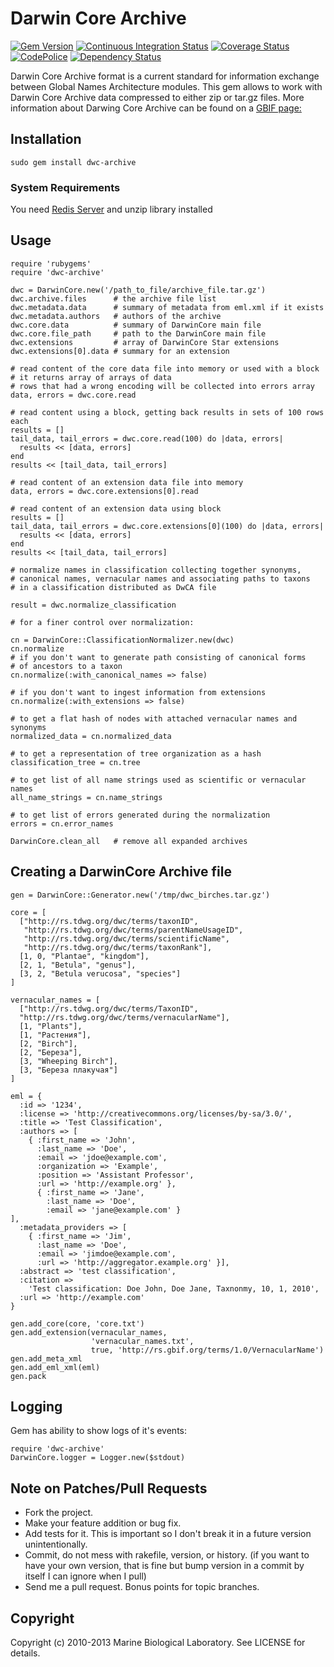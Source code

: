 Darwin Core Archive
===================

[![Gem Version][1]][2]
[![Continuous Integration Status][3]][4]
[![Coverage Status][5]][6]
[![CodePolice][7]][8]
[![Dependency Status][9]][10]

Darwin Core Archive format is a current standard for information exchange
between Global Names Architecture modules. This gem allows to work with
Darwin Core Archive data compressed to either zip or tar.gz files.
More information about Darwing Core Archive can be found on a [GBIF page:][11]

Installation
------------

    sudo gem install dwc-archive

### System Requirements

You need [Redis Server][12] and unzip library installed 


Usage
-----

    require 'rubygems'
    require 'dwc-archive'

    dwc = DarwinCore.new('/path_to_file/archive_file.tar.gz')
    dwc.archive.files      # the archive file list
    dwc.metadata.data      # summary of metadata from eml.xml if it exists
    dwc.metadata.authors   # authors of the archive
    dwc.core.data          # summary of DarwinCore main file
    dwc.core.file_path     # path to the DarwinCore main file
    dwc.extensions         # array of DarwinCore Star extensions
    dwc.extensions[0].data # summary for an extension

    # read content of the core data file into memory or used with a block
    # it returns array of arrays of data
    # rows that had a wrong encoding will be collected into errors array
    data, errors = dwc.core.read

    # read content using a block, getting back results in sets of 100 rows each
    results = []
    tail_data, tail_errors = dwc.core.read(100) do |data, errors|
      results << [data, errors]
    end
    results << [tail_data, tail_errors]

    # read content of an extension data file into memory
    data, errors = dwc.core.extensions[0].read

    # read content of an extension data using block
    results = []
    tail_data, tail_errors = dwc.core.extensions[0](100) do |data, errors|
      results << [data, errors]
    end
    results << [tail_data, tail_errors]

    # normalize names in classification collecting together synonyms,
    # canonical names, vernacular names and associating paths to taxons
    # in a classification distributed as DwCA file

    result = dwc.normalize_classification

    # for a finer control over normalization:

    cn = DarwinCore::ClassificationNormalizer.new(dwc)
    cn.normalize
    # if you don't want to generate path consisting of canonical forms
    # of ancestors to a taxon
    cn.normalize(:with_canonical_names => false)

    # if you don't want to ingest information from extensions
    cn.normalize(:with_extensions => false)

    # to get a flat hash of nodes with attached vernacular names and synonyms
    normalized_data = cn.normalized_data

    # to get a representation of tree organization as a hash
    classification_tree = cn.tree

    # to get list of all name strings used as scientific or vernacular names
    all_name_strings = cn.name_strings

    # to get list of errors generated during the normalization
    errors = cn.error_names

    DarwinCore.clean_all   # remove all expanded archives

Creating a DarwinCore Archive file
----------------------------------

    gen = DarwinCore::Generator.new('/tmp/dwc_birches.tar.gz')

    core = [
      ["http://rs.tdwg.org/dwc/terms/taxonID",
       "http://rs.tdwg.org/dwc/terms/parentNameUsageID",
       "http://rs.tdwg.org/dwc/terms/scientificName",
       "http://rs.tdwg.org/dwc/terms/taxonRank"],
      [1, 0, "Plantae", "kingdom"],
      [2, 1, "Betula", "genus"],
      [3, 2, "Betula verucosa", "species"]
    ]

    vernacular_names = [
      ["http://rs.tdwg.org/dwc/terms/TaxonID",
      "http://rs.tdwg.org/dwc/terms/vernacularName"],
      [1, "Plants"],
      [1, "Растения"],
      [2, "Birch"],
      [2, "Береза"],
      [3, "Wheeping Birch"],
      [3, "Береза плакучая"]
    ]

    eml = {
      :id => '1234',
      :license => 'http://creativecommons.org/licenses/by-sa/3.0/',
      :title => 'Test Classification',
      :authors => [
        { :first_name => 'John',
          :last_name => 'Doe',
          :email => 'jdoe@example.com',
          :organization => 'Example',
          :position => 'Assistant Professor',
          :url => 'http://example.org' },
          { :first_name => 'Jane',
            :last_name => 'Doe',
            :email => 'jane@example.com' }
    ],
      :metadata_providers => [
        { :first_name => 'Jim',
          :last_name => 'Doe',
          :email => 'jimdoe@example.com',
          :url => 'http://aggregator.example.org' }],
      :abstract => 'test classification',
      :citation =>
        'Test classification: Doe John, Doe Jane, Taxnonmy, 10, 1, 2010',
      :url => 'http://example.com'
    }

    gen.add_core(core, 'core.txt')
    gen.add_extension(vernacular_names,
                      'vernacular_names.txt',
                      true, 'http://rs.gbif.org/terms/1.0/VernacularName')
    gen.add_meta_xml
    gen.add_eml_xml(eml)
    gen.pack

Logging
-------

Gem has ability to show logs of it's events:

    require 'dwc-archive'
    DarwinCore.logger = Logger.new($stdout)


Note on Patches/Pull Requests
-----------------------------

* Fork the project.
* Make your feature addition or bug fix.
* Add tests for it. This is important so I don't break it in a
  future version unintentionally.
* Commit, do not mess with rakefile, version, or history.
  (if you want to have your own version, that is fine but bump
  version in a commit by itself I can ignore when I pull)
* Send me a pull request. Bonus points for topic branches.


Copyright
---------

Copyright (c) 2010-2013 Marine Biological Laboratory. See LICENSE for details.

[1]: https://badge.fury.io/rb/dwc-archive.png
[2]: http://badge.fury.io/rb/dwc-archive
[3]: https://secure.travis-ci.org/GlobalNamesArchitecture/dwc-archive.png
[4]: http://travis-ci.org/GlobalNamesArchitecture/dwc-archive
[5]: https://coveralls.io/repos/GlobalNamesArchitecture/dwc-archive/badge.png
[6]: https://coveralls.io/r/GlobalNamesArchitecture/dwc-archive
[7]: https://codeclimate.com/github/GlobalNamesArchitecture/dwc-archive.png
[8]: https://codeclimate.com/github/GlobalNamesArchitecture/dwc-archive
[9]: https://gemnasium.com/GlobalNamesArchitecture/dwc-archive.png
[10]: https://gemnasium.com/GlobalNamesArchitecture/dwc-archive
[11]: http://bit.ly/2IxcBA
[12]: http://redis.io/topics/quickstart
